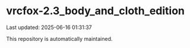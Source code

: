 # vrcfox-2.3_body_and_cloth_edition

Last updated: 2025-06-16 01:31:37

This repository is automatically maintained.
